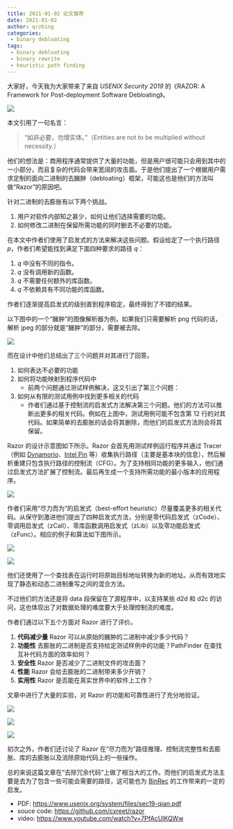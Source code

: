 ```yaml
---
title: 2021-01-02 论文推荐
date: 2021-01-02
author: qrzbing
categories:
 - binary debloating
tags:
 - binary debloating
 - binary rewrite
 - heuristic path finding
---
```


大家好，今天我为大家带来了来自 *USENIX Security 2019* 的《RAZOR: A Framework for Post-deployment Software Debloating》。

![](./img/0102/1.png)

本文引用了一句名言：

> “如非必要，勿增实体。”（Entities are not to be multiplied without necessity.）

他们的想法是：商用程序通常提供了大量的功能，但是用户很可能只会用到其中的一小部分，而且复杂的代码会带来宽阔的攻击面。于是他们提出了一个根据用户需求定制的面向二进制的去臃肿（debloating）框架，可能这也是他们的方法叫做“Razor”的原因吧。

针对二进制的去膨胀有以下两个挑战。

1. 用户对软件内部知之甚少，如何让他们选择需要的功能。
2. 如何修改二进制在保留所需功能的同时删去不必要的功能。

在本文中作者们使用了启发式的方法来解决这些问题。假设给定了一个执行路径 $p$，作者们希望能找到满足下面四种要求的路径 $q$：

1. $q$ 中没有不同的指令。
2. $q$ 没有调用新的函数。
3. $q$ 不需要任何额外的库函数。
4. $q$ 不依赖具有不同功能的库函数。

作者们逐渐提高启发式的级别直到程序稳定，最终得到了不错的结果。

以下图中的一个“臃肿”的图像解析器为例，如果我们只需要解析 png 代码的话，解析 jpeg 的部分就是“臃肿”的部分，需要被去除。

![](./img/0102/2.png)

而在设计中他们总结出了三个问题并对其进行了回答。

1. 如何表达不必要的功能
2. 如何将功能映射到程序代码中
   - 前两个问题通过测试样例解决，这又引出了第三个问题：
3. 如何从有限的测试用例中找到更多相关的代码
   - 作者们通过基于控制流的启发式方法解决第三个问题。他们的方法可以推断出更多的相关代码。例如在上图中，测试用例可能不包含第 12 行的对其代码。如果简单的去膨胀的话会将其删除，而他们的启发式方法则会将其保留。

Razor 的设计示意图如下所示。Razor 会首先用测试样例运行程序并通过 Tracer（例如 [Dynamorio](https://dynamorio.org/)、[Intel Pin](https://software.intel.com/content/www/us/en/develop/articles/pin-a-dynamic-binary-instrumentation-tool.html) 等）收集执行路径（主要是基本块的信息），然后解析重建只包含执行路径的控制流（CFG）。为了支持相同功能的更多输入，他们通过启发式方法扩展了控制流。最后再生成一个支持所需功能的最小版本的应用程序。

![](./img/0102/3.png)

作者们采用“尽力而为”的启发式（best-effort heuristic）尽量覆盖更多的相关代码。从保守到激进他们提出了四种启发式方法，分别是零代码启发式（zCode）、零调用启发式（zCall）、零库函数调用启发式（zLib）以及零功能启发式（zFunc）。相应的例子和算法如下图所示。

![](./img/0102/4.png)

![](./img/0102/5.png)

他们还使用了一个查找表在运行时将原始目标地址转换为新的地址。从而有效地实现了静态和动态二进制重写之间的混合方法。

不过他们的方法还是将 data 段保留在了源程序中，以支持某些 d2d 和 d2c 的访问，这也体现出了对数据处理的难度要大于处理控制流的难度。

作者们通过以下五个方面对 Razor 进行了评价。

1. **代码减少量** Razor 可以从原始的臃肿的二进制中减少多少代码？
2. **功能性** 去膨胀的二进制是否支持给定测试样例中的功能？PathFinder 在查找互补代码方面的效率如何？
3. **安全性** Razor 是否减少了二进制文件的攻击面？
4. **性能** Razor 会给去膨胀的二进制带来多少开销？
5. **实用性** Razor 是否能在真实世界中的软件上工作？

文章中进行了大量的实验，对 Razor 的功能和可靠性进行了充分地验证。

![](./img/0102/6.png)

![](./img/0102/7.png)

![](./img/0102/8.png)

初次之外，作者们还讨论了 Razor 在“尽力而为”路径推理、控制流完整性和去膨胀、库的去膨胀以及消除原始代码上的一些操作。

总的来说这篇文章在“去除冗余代码”上做了相当大的工作。而他们的启发式方法主要是去为了包含一些可能会需要的路径，这可能也为 [BinRec](../2020/1229.md) 的工作带来的一定的启发。

- PDF: <https://www.usenix.org/system/files/sec19-qian.pdf>
- souce code: <https://github.com/cxreet/razor>
- video: <https://www.youtube.com/watch?v=7PfAcUlKQWw>
